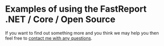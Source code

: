 # Examples of using the FastReport .NET / Core / Open Source

If you want to find out something more and you think we may help you then feel free to [contact me with any questions](https://github.com/fediachov/FastReportSamples/issues).